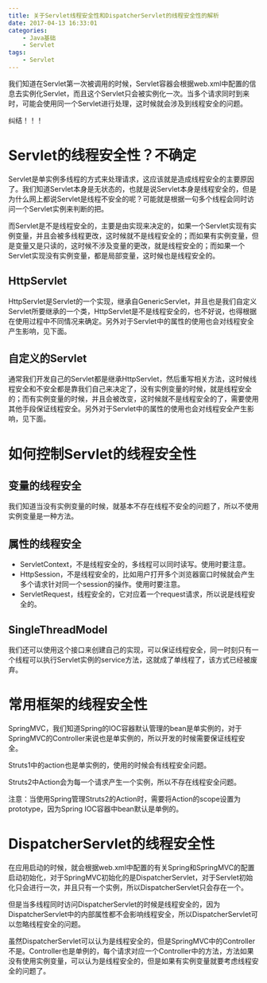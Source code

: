 ```yaml
---
title: 关于Servlet线程安全性和DispatcherServlet的线程安全性的解析
date: 2017-04-13 16:33:01
categories: 
	- Java基础
	- Servlet
tags:
	- Servlet
---
```

我们知道在Servlet第一次被调用的时候，Servlet容器会根据web.xml中配置的信息去实例化Servlet，而且这个Servlet只会被实例化一次。当多个请求同时到来时，可能会使用同一个Servlet进行处理，这时候就会涉及到线程安全的问题。
<!--more-->
纠结！！！
# Servlet的线程安全性？不确定
Servlet是单实例多线程的方式来处理请求，这应该就是造成线程安全的主要原因了。我们知道Servlet本身是无状态的，也就是说Servlet本身是线程安全的，但是为什么网上都说Servlet是线程不安全的呢？可能就是根据一句多个线程会同时访问一个Servlet实例来判断的把。

而Servlet是不是线程安全的，主要是由实现来决定的，如果一个Servlet实现有实例变量，并且会被多线程更改，这时候就不是线程安全的；而如果有实例变量，但是变量又是只读的，这时候不涉及变量的更改，就是线程安全的；而如果一个Servlet实现没有实例变量，都是局部变量，这时候也是线程安全的。

## HttpServlet
HttpServlet是Servlet的一个实现，继承自GenericServlet，并且也是我们自定义Servlet所要继承的一个类，HttpServlet是不是线程安全的，也不好说，也得根据在使用过程中不同情况来确定。另外对于Servlet中的属性的使用也会对线程安全产生影响，见下面。

## 自定义的Servlet
通常我们开发自己的Servlet都是继承HttpServlet，然后重写相关方法，这时候线程安全和不安全都是靠我们自己来决定了，没有实例变量的时候，就是线程安全的；而有实例变量的时候，并且会被改变，这时候就不是线程安全的了，需要使用其他手段保证线程安全。另外对于Servlet中的属性的使用也会对线程安全产生影响，见下面。

# 如何控制Servlet的线程安全性
## 变量的线程安全
我们知道当没有实例变量的时候，就基本不存在线程不安全的问题了，所以不使用实例变量是一种方法。
## 属性的线程安全

- ServletContext，不是线程安全的，多线程可以同时读写。使用时要注意。
- HttpSession，不是线程安全的，比如用户打开多个浏览器窗口时候就会产生多个请求针对同一个session的操作。使用时要注意。
- ServletRequest，线程安全的，它对应着一个request请求，所以说是线程安全的。

## SingleThreadModel
我们还可以使用这个接口来创建自己的实现，可以保证线程安全，同一时刻只有一个线程可以执行Servlet实例的service方法，这就成了单线程了，该方式已经被废弃。

# 常用框架的线程安全性
SpringMVC，我们知道Spring的IOC容器默认管理的bean是单实例的，对于SpringMVC的Controller来说也是单实例的，所以开发的时候需要保证线程安全。

Struts1中的action也是单实例的，使用的时候会有线程安全问题。

Struts2中Action会为每一个请求产生一个实例，所以不存在线程安全问题。

注意：当使用Spring管理Struts2的Action时，需要将Action的scope设置为prototype，因为Spring IOC容器中bean默认是单例的。

# DispatcherServlet的线程安全性
在应用启动的时候，就会根据web.xml中配置的有关Spring和SpringMVC的配置启动初始化，对于SpringMVC初始化的是DispatcherServlet，对于Servlet初始化只会进行一次，并且只有一个实例，所以DispatcherServlet只会存在一个。

但是当多线程同时访问DispatcherServlet的时候是线程安全的，因为DispatcherServlet中的内部属性都不会影响线程安全，所以DispatcherServlet可以忽略线程安全的问题。

虽然DispatcherServlet可以认为是线程安全的，但是SpringMVC中的Controller不是。Controller也是单例的，每个请求对应一个Controller中的方法，方法如果没有使用实例变量，可以认为是线程安全的，但是如果有实例变量就要考虑线程安全的问题了。